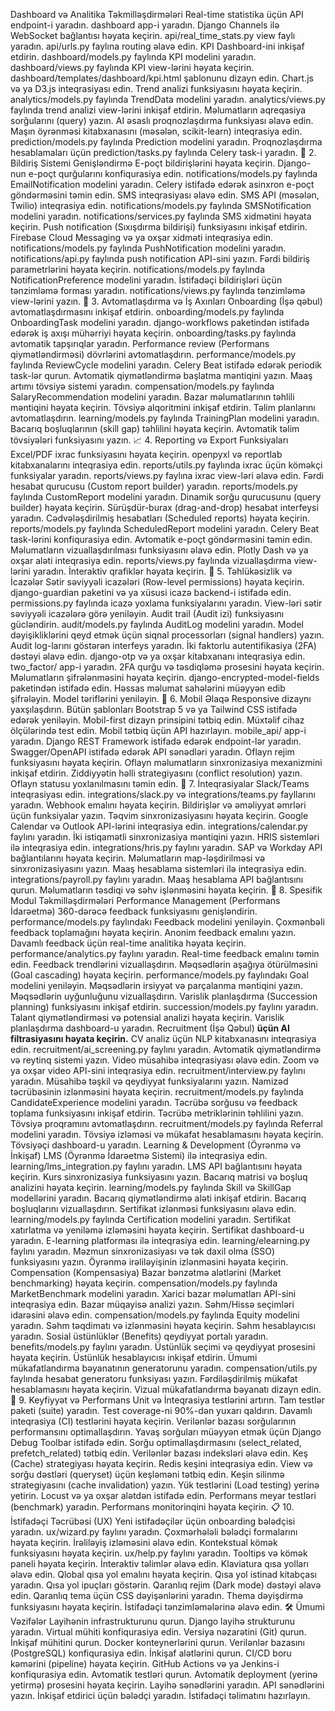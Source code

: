 Dashboard və Analitika Təkmilləşdirmələri
 Real-time statistika üçün API endpoint-i yaradın.
dashboard app-i yaradın.
Django Channels ilə WebSocket bağlantısı həyata keçirin.
api/real_time_stats.py view faylı yaradın.
api/urls.py faylına routing əlavə edin.
 KPI Dashboard-ini inkişaf etdirin.
dashboard/models.py faylında KPI modelini yaradın.
dashboard/views.py faylında KPI view-lərini həyata keçirin.
dashboard/templates/dashboard/kpi.html şablonunu dizayn edin.
Chart.js və ya D3.js inteqrasiyası edin.
 Trend analizi funksiyasını həyata keçirin.
analytics/models.py faylında TrendData modelini yaradın.
analytics/views.py faylında trend analizi view-lərini inkişaf etdirin.
Məlumatların aqreqasiya sorğularını (query) yazın.
 AI əsaslı proqnozlaşdırma funksiyası əlavə edin.
Maşın öyrənməsi kitabxanasını (məsələn, scikit-learn) inteqrasiya edin.
prediction/models.py faylında Prediction modelini yaradın.
Proqnozlaşdırma hesablamaları üçün prediction/tasks.py faylında Celery task-i yaradın.
🔔 2. Bildiriş Sistemi Genişləndirmə
 E-poçt bildirişlərini həyata keçirin.
Django-nun e-poçt qurğularını konfiqurasiya edin.
notifications/models.py faylında EmailNotification modelini yaradın.
Celery istifadə edərək asinxron e-poçt göndərməsini təmin edin.
 SMS inteqrasiyası əlavə edin.
SMS API (məsələn, Twilio) inteqrasiya edin.
notifications/models.py faylında SMSNotification modelini yaradın.
notifications/services.py faylında SMS xidmətini həyata keçirin.
 Push notification (Sıxışdırma bildirişi) funksiyasını inkişaf etdirin.
Firebase Cloud Messaging və ya oxşar xidməti inteqrasiya edin.
notifications/models.py faylında PushNotification modelini yaradın.
notifications/api.py faylında push notification API-sini yazın.
 Fərdi bildiriş parametrlərini həyata keçirin.
notifications/models.py faylında NotificationPreference modelini yaradın.
İstifadəçi bildirişləri üçün tənzimləmə forması yaradın.
notifications/views.py faylında tənzimləmə view-lərini yazın.
🤖 3. Avtomatlaşdırma və İş Axınları
 Onboarding (İşə qəbul) avtomatlaşdırmasını inkişaf etdirin.
onboarding/models.py faylında OnboardingTask modelini yaradın.
django-workflows paketindən istifadə edərək iş axışı mühərriyi həyata keçirin.
onboarding/tasks.py faylında avtomatik tapşırıqlar yaradın.
 Performance review (Performans qiymətləndirməsi) dövrlərini avtomatlaşdırın.
performance/models.py faylında ReviewCycle modelini yaradın.
Celery Beat istifadə edərək periodik task-lər qurun.
Avtomatik qiymətləndirmə başlatma məntiqini yazın.
 Maaş artımı tövsiyə sistemi yaradın.
compensation/models.py faylında SalaryRecommendation modelini yaradın.
Bazar məlumatlarının təhlili məntiqini həyata keçirin.
Tövsiyə alqoritmini inkişaf etdirin.
 Təlim planlarını avtomatlaşdırın.
learning/models.py faylında TrainingPlan modelini yaradın.
Bacarıq boşluqlarının (skill gap) təhlilini həyata keçirin.
Avtomatik təlim tövsiyələri funksiyasını yazın.
📈 4. Reporting və Export Funksiyaları
 Excel/PDF ixrac funksiyasını həyata keçirin.
openpyxl və reportlab kitabxanalarını inteqrasiya edin.
reports/utils.py faylında ixrac üçün köməkçi funksiyalar yaradın.
reports/views.py faylına ixrac view-ləri əlavə edin.
 Fərdi hesabat qurucusu (Custom report builder) yaradın.
reports/models.py faylında CustomReport modelini yaradın.
Dinamik sorğu qurucusunu (query builder) həyata keçirin.
Sürüşdür-burax (drag-and-drop) hesabat interfeysi yaradın.
 Cədvələşdirilmiş hesabatları (Scheduled reports) həyata keçirin.
reports/models.py faylında ScheduledReport modelini yaradın.
Celery Beat task-lərini konfiqurasiya edin.
Avtomatik e-poçt göndərməsini təmin edin.
 Məlumatların vizuallaşdırılması funksiyasını əlavə edin.
Plotly Dash və ya oxşar aləti inteqrasiya edin.
reports/views.py faylında vizuallaşdırma view-lərini yaradın.
İnteraktiv qrafiklər həyata keçirin.
🔐 5. Təhlükəsizlik və İcazələr
 Sətir səviyyəli icazələri (Row-level permissions) həyata keçirin.
django-guardian paketini və ya xüsusi icazə backend-i istifadə edin.
permissions.py faylında icazə yoxlama funksiyalarını yaradın.
View-ləri sətir səviyyəli icazələrə görə yeniləyin.
 Audit trail (Audit izi) funksiyasını gücləndirin.
audit/models.py faylında AuditLog modelini yaradın.
Model dəyişikliklərini qeyd etmək üçün siqnal processorları (signal handlers) yazın.
Audit log-larını göstərən interfeys yaradın.
 İki faktorlu autentifikasiya (2FA) dəstəyi əlavə edin.
django-otp və ya oxşar kitabxananı inteqrasiya edin.
two_factor/ app-i yaradın.
2FA qurğu və təsdiqləmə prosesini həyata keçirin.
 Məlumatların şifrələnməsini həyata keçirin.
django-encrypted-model-fields paketindən istifadə edin.
Həssas məlumat sahələrini müəyyən edib şifrələyin.
Model təriflərini yeniləyin.
📱 6. Mobil Əlaqə
 Responsive dizaynı yaxşılaşdırın.
Bütün şablonları Bootstrap 5 və ya Tailwind CSS istifadə edərək yeniləyin.
Mobil-first dizayn prinsipini tətbiq edin.
Müxtəlif cihaz ölçülərində test edin.
 Mobil tətbiq üçün API hazırlayın.
mobile_api/ app-i yaradın.
Django REST Framework istifadə edərək endpoint-lər yaradın.
Swagger/OpenAPI istifadə edərək API sənədləri yaradın.
 Oflayn rejim funksiyasını həyata keçirin.
Oflayn məlumatların sinxronizasiya mexanizmini inkişaf etdirin.
Ziddiyyətin həlli strategiyasını (conflict resolution) yazın.
Oflayn statusu yoxlanılmasını təmin edin.
🔗 7. İnteqrasiyalar
 Slack/Teams inteqrasiyası edin.
integrations/slack.py və integrations/teams.py fayllarını yaradın.
Webhook emalını həyata keçirin.
Bildirişlər və əməliyyat əmrləri üçün funksiyalar yazın.
 Təqvim sinxronizasiyasını həyata keçirin.
Google Calendar və Outlook API-lərini inteqrasiya edin.
integrations/calendar.py faylını yaradın.
İki istiqamətli sinxronizasiya məntiqini yazın.
 HRIS sistemləri ilə inteqrasiya edin.
integrations/hris.py faylını yaradın.
SAP və Workday API bağlantılarını həyata keçirin.
Məlumatların map-ləşdirilməsi və sinxronizasiyasını yazın.
 Maaş hesablama sistemləri ilə inteqrasiya edin.
integrations/payroll.py faylını yaradın.
Maaş hesablama API bağlantısını qurun.
Məlumatların təsdiqi və səhv işlənməsini həyata keçirin.
🎯 8. Spesifik Modul Təkmilləşdirmələri
Performance Management (Performans İdarəetmə)
 360-dərəcə feedback funksiyasını genişləndirin.
performance/models.py faylındakı Feedback modelini yeniləyin.
Çoxmənbəli feedback toplamağını həyata keçirin.
Anonim feedback emalını yazın.
 Davamlı feedback üçün real-time analitika həyata keçirin.
performance/analytics.py faylını yaradın.
Real-time feedback emalını təmin edin.
Feedback trendlərini vizuallaşdırın.
 Məqsədlərin aşağıya ötürülməsini (Goal cascading) həyata keçirin.
performance/models.py faylındakı Goal modelini yeniləyin.
Məqsədlərin irsiyyət və parçalanma məntiqini yazın.
Məqsədlərin uyğunluğunu vizuallaşdırın.
 Varislik planlaşdırma (Succession planning) funksiyasını inkişaf etdirin.
succession/models.py faylını yaradın.
Talant qiymətləndirməsi və potensial analizi həyata keçirin.
Varislik planlaşdırma dashboard-u yaradın.
Recruitment (İşə Qəbul)
 **üçün AI filtrasiyasını həyata keçirin.**
CV analiz üçün NLP kitabxanasını inteqrasiya edin.
recruitment/ai_screening.py faylını yaradın.
Avtomatik qiymətləndirmə və reytinq sistemi yazın.
 Video müsahibə inteqrasiyası əlavə edin.
Zoom və ya oxşar video API-sini inteqrasiya edin.
recruitment/interview.py faylını yaradın.
Müsahibə təşkil və qeydiyyat funksiyalarını yazın.
 Namizəd təcrübəsinin izlənməsini həyata keçirin.
recruitment/models.py faylında CandidateExperience modelini yaradın.
Təcrübə sorğusu və feedback toplama funksiyasını inkişaf etdirin.
Təcrübə metriklərinin təhlilini yazın.
 Tövsiyə proqramını avtomatlaşdırın.
recruitment/models.py faylında Referral modelini yaradın.
Tövsiyə izləməsi və mükafat hesablamasını həyata keçirin.
Tövsiyəçi dashboard-u yaradın.
Learning & Development (Öyrənmə və İnkişaf)
 LMS (Öyrənmə İdarəetmə Sistemi) ilə inteqrasiya edin.
learning/lms_integration.py faylını yaradın.
LMS API bağlantısını həyata keçirin.
Kurs sinxronizasiya funksiyasını yazın.
 Bacarıq matrisi və boşluq analizini həyata keçirin.
learning/models.py faylında Skill və SkillGap modellərini yaradın.
Bacarıq qiymətləndirmə aləti inkişaf etdirin.
Bacarıq boşluqlarını vizuallaşdırın.
 Sertifikat izlənməsi funksiyasını əlavə edin.
learning/models.py faylında Certification modelini yaradın.
Sertifikat xatırlatma və yeniləmə izləməsini həyata keçirin.
Sertifikat dashboard-u yaradın.
 E-learning platforması ilə inteqrasiya edin.
learning/elearning.py faylını yaradın.
Məzmun sinxronizasiyası və tək daxil olma (SSO) funksiyasını yazın.
Öyrənmə irəliləyişinin izlənməsini həyata keçirin.
Compensation (Kompensasiya)
 Bazar bənzətmə alətlərini (Market benchmarking) həyata keçirin.
compensation/models.py faylında MarketBenchmark modelini yaradın.
Xarici bazar məlumatları API-sini inteqrasiya edin.
Bazar müqayisə analizi yazın.
 Səhm/Hissə seçimləri idarəsini əlavə edin.
compensation/models.py faylında Equity modelini yaradın.
Səhm təqdimatı və izlənməsini həyata keçirin.
Səhm hesablayıcısı yaradın.
 Sosial üstünlüklər (Benefits) qeydiyyat portalı yaradın.
benefits/models.py faylını yaradın.
Üstünlük seçimi və qeydiyyat prosesini həyata keçirin.
Üstünlük hesablayıcısı inkişaf etdirin.
 Ümumi mükafatlandırma bəyanatının generatorunu yaradın.
compensation/utils.py faylında hesabat generatoru funksiyası yazın.
Fərdiləşdirilmiş mükafat hesablamasını həyata keçirin.
Vizual mükafatlandırma bəyanatı dizayn edin.
🧪 9. Keyfiyyət və Performans
 Unit və İnteqrasiya testlərini artırın.
Tam testlər paketi (suite) yaradın.
Test coverage-ni 90%-dən yuxarı qaldırın.
Davamlı inteqrasiya (CI) testlərini həyata keçirin.
 Verilənlər bazası sorğularının performansını optimallaşdırın.
Yavaş sorğuları müəyyən etmək üçün Django Debug Toolbar istifadə edin.
Sorğu optimallaşdırmasını (select_related, prefetch_related) tətbiq edin.
Verilənlər bazası indeksləri əlavə edin.
 Keş (Cache) strategiyası həyata keçirin.
Redis keşini inteqrasiya edin.
View və sorğu dəstləri (queryset) üçün keşləməni tətbiq edin.
Keşin silinmə strategiyasını (cache invalidation) yazın.
 Yük testlərini (Load testing) yerinə yetirin.
Locust və ya oxşar alətdən istifadə edin.
Performans meyar testləri (benchmark) yaradın.
Performans monitorinqini həyata keçirin.
📋 10. İstifadəçi Təcrübəsi (UX)
 Yeni istifadəçilər üçün onboarding bələdçisi yaradın.
ux/wizard.py faylını yaradın.
Çoxmərhələli bələdçi formalarını həyata keçirin.
İrəliləyiş izləməsini əlavə edin.
 Kontekstual kömək funksiyasını həyata keçirin.
ux/help.py faylını yaradın.
Tooltips və kömək paneli həyata keçirin.
İnteraktiv təlimlər əlavə edin.
 Klaviatura qısa yolları əlavə edin.
Qlobal qısa yol emalını həyata keçirin.
Qısa yol istinad kitabçası yaradın.
Qısa yol ipuçları göstərin.
 Qaranlıq rejim (Dark mode) dəstəyi əlavə edin.
Qaranlıq tema üçün CSS dəyişənlərini yaradın.
Thema dəyişdirmə funksiyasını həyata keçirin.
İstifadəçi tənzimləmələrinə əlavə edin.
🛠️ Ümumi Vəzifələr
 Layihənin infrastrukturunu qurun.
Django layihə strukturunu yaradın.
Virtual mühiti konfiqurasiya edin.
Versiya nəzarətini (Git) qurun.
 İnkişaf mühitini qurun.
Docker konteynerlərini qurun.
Verilənlər bazasını (PostgreSQL) konfiqurasiya edin.
İnkişaf alətlərini qurun.
 CI/CD boru kəmərini (pipeline) həyata keçirin.
GitHub Actions və ya Jenkins-i konfiqurasiya edin.
Avtomatik testləri qurun.
Avtomatik deployment (yerinə yetirmə) prosesini həyata keçirin.
 Layihə sənədlərini yaradın.
API sənədlərini yazın.
İnkişaf etdirici üçün bələdçi yaradın.
İstifadəçi təlimatını hazırlayın.
